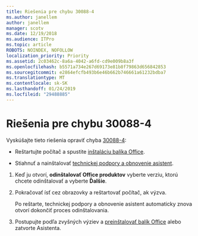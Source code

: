 ```yaml
---
title: Riešenia pre chybu 30088-4
ms.author: janellem
author: janellem
manager: scotv
ms.date: 12/19/2018
ms.audience: ITPro
ms.topic: article
ROBOTS: NOINDEX, NOFOLLOW
localization_priority: Priority
ms.assetid: 2c03462c-8a6a-4042-a6fd-cd9e009b8a3f
ms.openlocfilehash: b5571a734e267d69173e81b8f79863d656842853
ms.sourcegitcommit: e2864efcfb493b6e46b662b746661a61232bdba7
ms.translationtype: MT
ms.contentlocale: sk-SK
ms.lasthandoff: 01/24/2019
ms.locfileid: "29488885"
---
```

# <a name="solutions-for-error-30088-4"></a>Riešenia pre chybu 30088-4

Vyskúšajte tieto riešenia opraviť chyba [30088-4](https://support.office.com/article/d5df89a9-0507-4b4c-92f9-22f457e630aa?wt.mc_id=Alchemy_ClientDIA):
  
- Reštartujte počítač a spustite [inštaláciu balíka Office](https://portal.office.com/OLS/MySoftware.aspx).
    
- Stiahnuť a nainštalovať [technickej podpory a obnovenie asistent](https://aka.ms/SARA-OfficeUninstall-Alchemy).
    
1. Keď ju otvorí, **odinštalovať Office produktov** vyberte verziu, ktorú chcete odinštalovať a vyberte **Ďalšie**. 
    
2. Pokračovať ísť cez obrazovky a reštartovať počítač, ak výzva.
    
    Po reštarte, technickej podpory a obnovenie asistent automaticky znova otvorí dokončiť proces odinštalovania.
    
3. Postupujte podľa zvyšných výziev a [preinštalovať balík Office](https://portal.office.com/OLS/MySoftware.aspx) alebo zatvorte Asistenta. 
    

